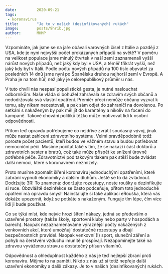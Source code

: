 ```yaml
---
date:         2020-09-21
tags:         
 - koronavirus
title:        "Je to v našich (desinfikovaných) rukách"
image: 	      posts/9hrib.jpg
author:       MHMP
---
```


Vzpomínáte, jak jsme se na jaře obávali varovných čísel z Itálie a později z USA, kde je nyní nejvyšší počet prokázaných případů na světě? V poměru na velikost populace jsme minulý čtvrtek v naší zemi zaznamenali vyšší nárůst nových případů, než jaký kdy byl v USA, a téměř třikrát vyšší, než jaký kdy byl v Itálii. Podle počtu nových případů na 100 tisíc obyvatel za posledních 14 dnů jsme nyní po Španělsku druhou nejhorší zemí v Evropě. A Praha je na tom hůř, než jaký je celorepublikový průměr u nás. 

V tuto chvíli nás nespasí populistická gesta, je nutné naslouchat odborníkům. Naše vláda si bohužel zahrávala se zdravím svých občanů a nedodržovala svá vlastní opatření. Premiér přeci nemůže občany vyzvat k tomu, aby nikam necestovali, a pak sám odjet do zahraničí na dovolenou. Po setkání s nakaženým by pak měl jít do karantény a nikoliv na focení do kampaně. Takové chování politiků těžko může motivovat lidi k osobní odpovědnosti. 

Přitom teď opravdu potřebujeme co nejdříve zvrátit současný vývoj, jinak může nastat zahlcení zdravotního systému. Velmi pravděpodobně totiž poroste počet pacientů, kteří budou ve vážném stavu a budou potřebovat nemocniční péči. Musíme počítat také s tím, že se nakazí i část doktorů a zdravotních sester a bratrů, což také může přispět ke snížení úrovně potřebné péče. Zdravotnictví pod takovým tlakem pak stěží bude zvládat další nemoci, které s koronavirem nezmizely.

Proto musíme zpomalit šíření koronaviru jednoduchými opatřeními, které zabrání vypnutí ekonomiky a dalším dluhům. Ještě se to dá zvládnout. Dodržujte 3R! To znamená: dodržujte rozestupy, noste roušky a dezinfikujte si ruce. Obzvláště dezinfekce se často podceňuje, přitom toto jednoduché opatření má opravdu smysl! Nainstalujte si také aplikaci eRouška, která vás dokáže upozornit, když se potkáte s nakaženým. Funguje tím lépe, čím více lidí ji bude používat.

Co se týká míst, kde nejvíc hrozí šíření nákazy, jedná se především o uzavřené prostory (takže školy, sportovní kluby nebo party v hospodách a barech). Naopak nezaznamenáváme výraznější počty nakažených z venkovních akcí, které umožňují dostatečné rozestupy a dbají bezpečnostních pravidel. Naopak venkovní (!) sport, sluneční záření a pohyb na čerstvém vzduchu imunitě prospívají. Nezapomínejte také na zdravou vyváženou stravu a dostatečný přísun vitamínů. 

Odpovědnost a ohleduplnost každého z nás je teď nejlepší zbraní proti koronaviru. Mějme to na paměti. Nikdo z nás už si totiž nepřeje další uzavření ekonomiky a další zákazy. Je to v našich (desinfikovaných) rukách.
